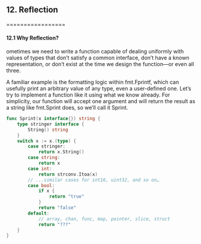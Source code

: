 ## 12. Reflection
=================

#### 12.1 Why Reflection?
ometimes we need to write a function capable of dealing uniformly with values of types
that don’t satisfy a common interface, don’t have a known representation, or don’t exist at
the time we design the function—or even all three.

A familiar example is the formatting logic within fmt.Fprintf, which can usefully
print an arbitrary value of any type, even a user-defined one. Let’s try to implement a
function like it using what we know already. For simplicity, our function will accept one
argument and will return the result as a string like fmt.Sprint does, so we’ll call it
Sprint.

```go
func Sprint(x interface{}) string {
	type stringer interface {
		String() string
	}
	switch x := x.(type) {
		case stringer:
			return x.String()
		case string:
			return x
		case int:
			return strconv.Itoa(x)
		// ...similar cases for int16, uint32, and so on…
		case bool:
			if x {
				return "true"
			}
			return "false"
		default:
			// array, chan, func, map, pointer, slice, struct
			return "???"
	}
}
```
